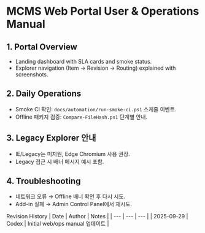# MCMS Web Portal User & Operations Manual

## 1. Portal Overview
- Landing dashboard with SLA cards and smoke status.
- Explorer navigation (Item → Revision → Routing) explained with screenshots.

## 2. Daily Operations
- Smoke CI 확인: `docs/automation/run-smoke-ci.ps1` 스케줄 이벤트.
- Offline 패키지 검증: `Compare-FileHash.ps1` 단계별 안내.

## 3. Legacy Explorer 안내
- IE/Legacy는 미지원, Edge Chromium 사용 권장.
- Legacy 접근 시 배너 메시지 예시 포함.

## 4. Troubleshooting
- 네트워크 오류 → Offline 배너 확인 후 다시 시도.
- Add-in 실패 → Admin Control Panel에서 재시도.

Revision History
| Date | Author | Notes |
| --- | --- | --- |
| 2025-09-29 | Codex | Initial web/ops manual 업데이트 |

